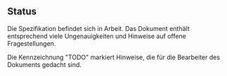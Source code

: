 Status
------

Die Spezifikation befindet sich in Arbeit. Das Dokument enthält entsprechend 
viele Ungenauigkeiten und Hinweise auf offene Fragestellungen.

Die Kennzeichnung "TODO" markiert Hinweise, die für die Bearbeiter des Dokuments
gedacht sind.
